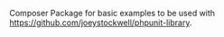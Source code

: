 Composer Package for basic examples to be used with https://github.com/joeystockwell/phpunit-library.
